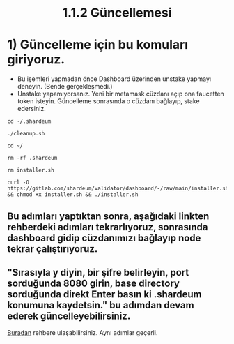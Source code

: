 <h1 align="center">1.1.2 Güncellemesi


# 1) Güncelleme için bu komuları giriyoruz.
  - Bu işemleri yapmadan önce Dashboard üzerinden unstake yapmayı deneyin. (Bende gerçekleşmedi.)
  - Unstake yapamıyorsanız. Yeni bir metamask cüzdanı açıp ona faucetten token isteyin. Güncelleme sonrasında o cüzdanı bağlayıp, stake edersiniz.

```
cd ~/.shardeum
```
```
./cleanup.sh
```
```
cd ~/
```
```
rm -rf .shardeum
```
```
rm installer.sh
```
```
curl -O https://gitlab.com/shardeum/validator/dashboard/-/raw/main/installer.sh && chmod +x installer.sh && ./installer.sh
```

## Bu adımları yaptıktan sonra, aşağıdaki linkten rehberdeki adımları tekrarlıyoruz, sonrasında dashboard gidip cüzdanımızı bağlayıp node tekrar çalıştırıyoruz.
## "Sırasıyla y diyin, bir şifre belirleyin, port sorduğunda 8080 girin, base directory sorduğunda direkt Enter basın ki .shardeum konumuna kaydetsin." bu adımdan devam ederek güncelleyebilirsiniz.
 [Buradan](https://github.com/CoinHuntersTR/Shardeum-Sphinx-Betatesneti#2-shardeum-validator-kurulumu) rehbere ulaşabilirsiniz. Aynı adımlar geçerli.
  
